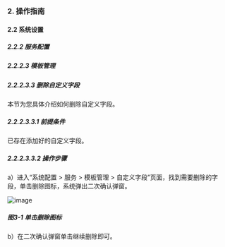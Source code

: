 ### 2. 操作指南

#### 2.2 系统设置

##### 2.2.2 服务配置

##### 2.2.2.3 模板管理

##### 2.2.2.3.3 删除自定义字段

本节为您具体介绍如何删除自定义字段。

##### 2.2.2.3.3.1 前提条件

已存在添加好的自定义字段。

##### 2.2.2.3.3.2 操作步骤

a）进入“系统配置 > 服务 > 模板管理 > 自定义字段”页面，找到需要删除的字段，单击删除图标，系统弹出二次确认弹窗。

![image](https://user-images.githubusercontent.com/79617492/185334096-ccce8a0c-89ba-4e0f-a895-e5dd7e7af3b8.png)

##### 图3-1 单击删除图标

b）在二次确认弹窗单击继续删除即可。
